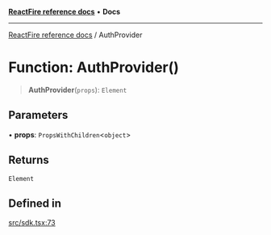 [**ReactFire reference docs**](../README.md) • **Docs**

***

[ReactFire reference docs](../README.md) / AuthProvider

# Function: AuthProvider()

> **AuthProvider**(`props`): `Element`

## Parameters

• **props**: `PropsWithChildren`\<`object`\>

## Returns

`Element`

## Defined in

[src/sdk.tsx:73](https://github.com/Synapski/reactfire/blob/main/src/sdk.tsx#L73)
